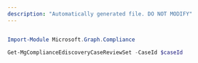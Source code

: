 ```yaml
---
description: "Automatically generated file. DO NOT MODIFY"
---
```


```powershell

Import-Module Microsoft.Graph.Compliance

Get-MgComplianceEdiscoveryCaseReviewSet -CaseId $caseId

```